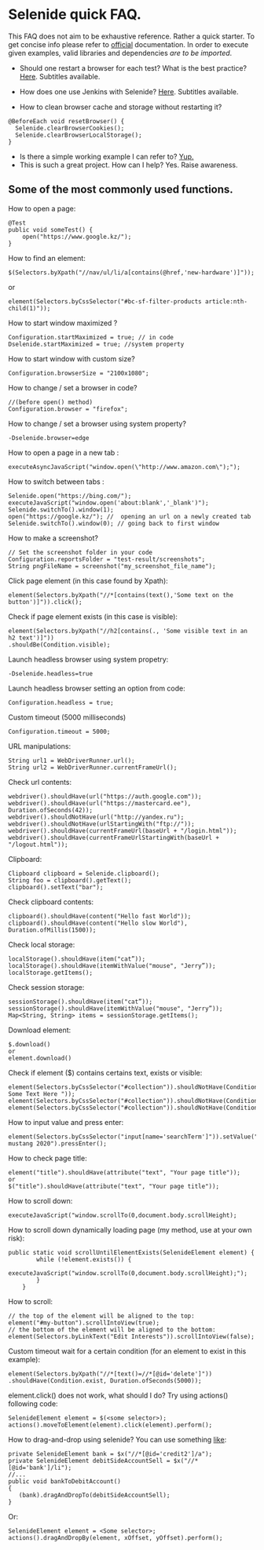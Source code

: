 # Selenide quick FAQ. 
This FAQ does not aim to be exhaustive reference. Rather a quick starter.
To get concise info please refer to [official](https://selenide.org/documentation.html) documentation.
In order to execute given examples, valid libraries and dependencies _are to be imported_.

- Should one restart a browser for each test? What is the best practice?
[Here](https://youtu.be/ePvrXUCeAr8?t=2306). Subtitles available.


- How does one use Jenkins with Selenide?
[Here](https://www.youtube.com/playlist?list=PLeeLZATMBcD8ayVX7VpYg-fLYG1dueL4Y). Subtitles available.

- How to clean browser cache and storage without restarting it?
```
@BeforeEach void resetBrowser() {
  Selenide.clearBrowserCookies();
  Selenide.clearBrowserLocalStorage();
}
```
- Is there a simple working example I can refer to?
[Yup.](https://github.com/selenide-examples/google)
- This is such a great project. How can I help?
  Yes. Raise awareness.

## Some of the most commonly used functions.

How to open a page:
```
@Test
public void someTest() {
    open("https://www.google.kz/");
}
```
How to find an element:
```
$(Selectors.byXpath("//nav/ul/li/a[contains(@href,'new-hardware')]"));
```
or 
```
element(Selectors.byCssSelector("#bc-sf-filter-products article:nth-child(1)"));
```
How to start window maximized ?
```
Configuration.startMaximized = true; // in code
Dselenide.startMaximized = true; //system property
```
How to start window with custom size?
```
Configuration.browserSize = "2100x1080";
```
How to change / set a browser in code?
```
//(before open() method)
Configuration.browser = "firefox";
```
How to change / set a browser using system property?
``` 
-Dselenide.browser=edge
```

How to open a page in a new tab :
```
executeAsyncJavaScript("window.open(\"http://www.amazon.com\");");
```
How to switch between tabs :
```
Selenide.open("https://bing.com/");
executeJavaScript("window.open('about:blank','_blank')");
Selenide.switchTo().window(1); 
open("https://google.kz/"); //  opening an url on a newly created tab
Selenide.switchTo().window(0); // going back to first window
```
How to make a screenshot?
```
// Set the screenshot folder in your code
Configuration.reportsFolder = "test-result/screenshots"; 
String pngFileName = screenshot("my_screenshot_file_name");
```

Click page element (in this case found by Xpath):
```
element(Selectors.byXpath("//*[contains(text(),'Some text on the button')]")).click();
```

Check if page element exists (in this case is visible):
```
element(Selectors.byXpath("//h2[contains(., 'Some visible text in an h2 text')]"))
.shouldBe(Condition.visible);
```

Launch headless browser using system propetry:
```
-Dselenide.headless=true
```

Launch headless browser setting an option from code:
```
Configuration.headless = true;
```
Custom timeout (5000 milliseconds)
```
Configuration.timeout = 5000;
```

URL manipulations:
```
String url1 = WebDriverRunner.url();
String url2 = WebDriverRunner.currentFrameUrl();
```
Check url contents:
```
webdriver().shouldHave(url("https://auth.google.com"));
webdriver().shouldHave(url("https://mastercard.ee"), Duration.ofSeconds(42));
webdriver().shouldNotHave(url("http://yandex.ru");
webdriver().shouldNotHave(urlStartingWith("ftp://"));
webdriver().shouldHave(currentFrameUrl(baseUrl + "/login.html"));
webdriver().shouldHave(currentFrameUrlStartingWith(baseUrl + "/logout.html"));
```
Clipboard:
```
Clipboard clipboard = Selenide.clipboard();
String foo = clipboard().getText();
clipboard().setText("bar");
```
Check clipboard contents:
```
clipboard().shouldHave(content("Hello fast World"));
clipboard().shouldHave(content("Hello slow World"), Duration.ofMillis(1500));
```
Check local storage:
```
localStorage().shouldHave(item("cat”));
localStorage().shouldHave(itemWithValue("mouse", "Jerry”));
localStorage.getItems();
```
Check session storage:
```
sessionStorage().shouldHave(item("cat”));
sessionStorage().shouldHave(itemWithValue("mouse", "Jerry”));
Map<String, String> items = sessionStorage.getItems();
```
Download element:
```
$.download()
or 
element.download()
```
Check if element ($) contains certains text, exists or visible:
```
element(Selectors.byCssSelector("#collection")).shouldNotHave(Condition.text(" Some Text Here "));
element(Selectors.byCssSelector("#collection")).shouldNotHave(Condition.exist);
element(Selectors.byCssSelector("#collection")).shouldNotHave(Condition.visible);
```
How to input value and press enter:
```
element(Selectors.byCssSelector("input[name='searchTerm']")).setValue("Ford mustang 2020").pressEnter();
```
How to check page title:
```
element("title").shouldHave(attribute("text", "Your page title"));
or
$("title").shouldHave(attribute("text", "Your page title"));
```
How to scroll down:
```
executeJavaScript("window.scrollTo(0,document.body.scrollHeight);
```
How to scroll down dynamically loading page (my method, use at your own risk):
```
public static void scrollUntilElementExists(SelenideElement element) {
        while (!element.exists()) {
            executeJavaScript("window.scrollTo(0,document.body.scrollHeight);");           
        }
    }
```
How to scroll:
```
// the top of the element will be aligned to the top:
element("#my-button").scrollIntoView(true); 
// the bottom of the element will be aligned to the bottom: 
element(Selectors.byLinkText("Edit Interests")).scrollIntoView(false);
```
Custom timeout wait for a certain condition (for an element to exist in this example):
```
element(Selectors.byXpath("//*[text()=//*[@id='delete']"))
.shouldHave(Condition.exist, Duration.ofSeconds(5000));
```
element.click() does not work, what should I do? Try using actions() following code:
```
SelenideElement element = $(<some selector>);
actions().moveToElement(element).click(element).perform();
```
How to drag-and-drop using selenide? You can use something [like](https://github.com/Yastreba/cucumber/blob/4de8045596107f72aacb8623e09c028be1cc4065/src/main/java/pages/DragAndDropPage.java):
```
private SelenideElement bank = $x("//*[@id='credit2']/a");
private SelenideElement debitSideAccountSell = $x("//*[@id='bank']/li");
//...
public void bankToDebitAccount() 
{
   (bank).dragAndDropTo(debitSideAccountSell);
}

```
Or:
```
SelenideElement element = <Some selector>;
actions().dragAndDropBy(element, xOffset, yOffset).perform();
```








